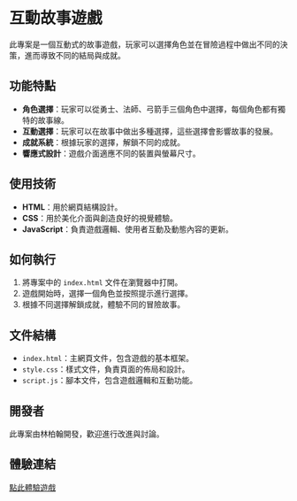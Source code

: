 # 互動故事遊戲

此專案是一個互動式的故事遊戲，玩家可以選擇角色並在冒險過程中做出不同的決策，進而導致不同的結局與成就。

## 功能特點
- **角色選擇**：玩家可以從勇士、法師、弓箭手三個角色中選擇，每個角色都有獨特的故事線。
- **互動選擇**：玩家可以在故事中做出多種選擇，這些選擇會影響故事的發展。
- **成就系統**：根據玩家的選擇，解鎖不同的成就。
- **響應式設計**：遊戲介面適應不同的裝置與螢幕尺寸。

## 使用技術
- **HTML**：用於網頁結構設計。
- **CSS**：用於美化介面與創造良好的視覺體驗。
- **JavaScript**：負責遊戲邏輯、使用者互動及動態內容的更新。

## 如何執行
1. 將專案中的 `index.html` 文件在瀏覽器中打開。
2. 遊戲開始時，選擇一個角色並按照提示進行選擇。
3. 根據不同選擇解鎖成就，體驗不同的冒險故事。

## 文件結構
- `index.html`：主網頁文件，包含遊戲的基本框架。
- `style.css`：樣式文件，負責頁面的佈局和設計。
- `script.js`：腳本文件，包含遊戲邏輯和互動功能。

## 開發者
此專案由林柏翰開發，歡迎進行改進與討論。

## 體驗連結

[點此體驗遊戲](https://hank-lin0729.github.io/WebMiniGame/)

